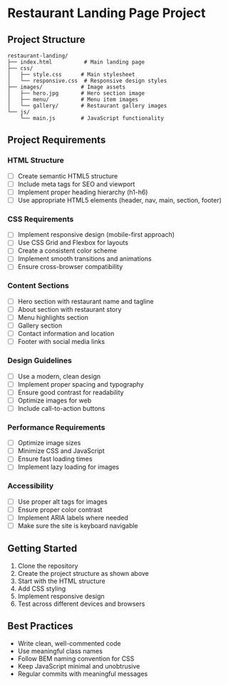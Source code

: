 # Restaurant Landing Page Project

## Project Structure
```
restaurant-landing/
├── index.html          # Main landing page
├── css/
│   ├── style.css      # Main stylesheet
│   └── responsive.css  # Responsive design styles
├── images/            # Image assets
│   ├── hero.jpg       # Hero section image
│   ├── menu/          # Menu item images
│   └── gallery/       # Restaurant gallery images
└── js/
    └── main.js        # JavaScript functionality
```

## Project Requirements

### HTML Structure
- [ ] Create semantic HTML5 structure
- [ ] Include meta tags for SEO and viewport
- [ ] Implement proper heading hierarchy (h1-h6)
- [ ] Use appropriate HTML5 elements (header, nav, main, section, footer)

### CSS Requirements
- [ ] Implement responsive design (mobile-first approach)
- [ ] Use CSS Grid and Flexbox for layouts
- [ ] Create a consistent color scheme
- [ ] Implement smooth transitions and animations
- [ ] Ensure cross-browser compatibility

### Content Sections
- [ ] Hero section with restaurant name and tagline
- [ ] About section with restaurant story
- [ ] Menu highlights section
- [ ] Gallery section
- [ ] Contact information and location
- [ ] Footer with social media links

### Design Guidelines
- [ ] Use a modern, clean design
- [ ] Implement proper spacing and typography
- [ ] Ensure good contrast for readability
- [ ] Optimize images for web
- [ ] Include call-to-action buttons

### Performance Requirements
- [ ] Optimize image sizes
- [ ] Minimize CSS and JavaScript
- [ ] Ensure fast loading times
- [ ] Implement lazy loading for images

### Accessibility
- [ ] Use proper alt tags for images
- [ ] Ensure proper color contrast
- [ ] Implement ARIA labels where needed
- [ ] Make sure the site is keyboard navigable

## Getting Started
1. Clone the repository
2. Create the project structure as shown above
3. Start with the HTML structure
4. Add CSS styling
5. Implement responsive design
6. Test across different devices and browsers

## Best Practices
- Write clean, well-commented code
- Use meaningful class names
- Follow BEM naming convention for CSS
- Keep JavaScript minimal and unobtrusive
- Regular commits with meaningful messages 